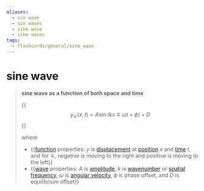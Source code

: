 ```yaml
---
aliases:
  - sin wave
  - sin waves
  - sine wave
  - sine waves
tags:
  - flashcards/general/sine_wave
---
```


# sine wave

> __sine wave as a function of both space and time__
>
> {{$$y_\mp(x, t) = A \sin(kx \mp \omega t + \phi) + D$$}}
>
> where
> - {{[function](function%20(mathematics).md) properties: $y$ is [displacement](displacement%20(geometry).md) at [position](position%20(geometry).md) $x$ and [time](time.md) $t$, and for $\mp$, negative is moving to the right and positive is moving to the left}}
> - {{[wave](wave.md) properties: $A$ is [amplitude](amplitude.md), $k$ is [wavenumber](wavenumber.md) or [spatial frequency](spatial%20frequency.md), $\omega$ is [angular velocity](angular%20velocity.md), $\phi$ is phase offset, and $D$ is equilibrium offset}}
